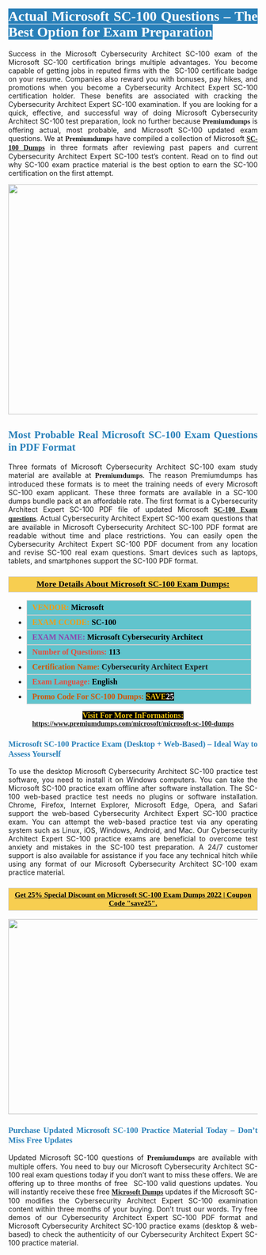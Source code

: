 <h1 style="text-align: justify;"><span style="color:#ffffff;"><span style="font-family:Georgia,serif;"><strong><span style="background-color:#2980b9;">Actual Microsoft SC-100 Questions – The Best Option for Exam Preparation</span></strong></span></span></h1>

<p style="text-align: justify;">Success in the Microsoft Cybersecurity Architect SC-100 exam of the Microsoft SC-100 certification brings multiple advantages. You become capable of getting jobs in reputed firms with the  SC-100 certificate badge on your resume. Companies also reward you with bonuses, pay hikes, and promotions when you become a Cybersecurity Architect Expert SC-100 certification holder. These benefits are associated with cracking the Cybersecurity Architect Expert SC-100 examination. If you are looking for a quick, effective, and successful way of doing Microsoft Cybersecurity Architect SC-100 test preparation, look no further because <span style="font-family:Georgia,serif;"><strong>Premiumdumps</strong></span> is offering actual, most probable, and Microsoft SC-100 updated exam questions. We at <span style="font-family:Georgia,serif;"><strong>Premiumdumps</strong></span> have compiled a collection of Microsoft <span style="font-family:Georgia,serif;"><strong><a href="https://www.premiumdumps.com/microsoft/microsoft-sc-100-dumps">SC-100 Dumps</a></strong></span> in three formats after reviewing past papers and current Cybersecurity Architect Expert SC-100 test’s content. Read on to find out why SC-100 exam practice material is the best option to earn the SC-100 certification on the first attempt.</p>

<p style="text-align: center;"><a href="https://www.premiumdumps.com/microsoft/microsoft-sc-100-dumps"><img alt="" src="https://i.imgur.com/P39uA2n.jpeg" style="width: 700px; height: 465px;" /></a></p>

<h2 style="text-align: justify;"><span style="color:#2980b9;"><span style="font-family:Georgia,serif;"><strong>Most Probable Real Microsoft SC-100 Exam Questions in PDF Format</strong></span></span></h2>

<p style="text-align: justify;">Three formats of Microsoft Cybersecurity Architect SC-100 exam study material are available at <span style="font-family:Georgia,serif;"><strong>Premiumdumps</strong></span>. The reason Premiumdumps has introduced these formats is to meet the training needs of every Microsoft SC-100 exam applicant. These three formats are available in a SC-100 dumps bundle pack at an affordable rate. The first format is a Cybersecurity Architect Expert SC-100 PDF file of updated Microsoft <span style="font-family:Georgia,serif;"><strong><a href="https://www.premiumdumps.com/microsoft/microsoft-sc-100-dumps">SC-100 Exam questions</a></strong></span>. Actual Cybersecurity Architect Expert SC-100 exam questions that are available in Microsoft Cybersecurity Architect SC-100 PDF format are readable without time and place restrictions. You can easily open the Cybersecurity Architect Expert SC-100 PDF document from any location and revise SC-100 real exam questions. Smart devices such as laptops, tablets, and smartphones support the SC-100 PDF format.</p>

<h3 style="background: #f7ce50; border: 1px solid rgb(204, 204, 204); padding: 5px 10px; text-align: center;"><span style="font-family:Georgia,serif;"><u><u><span style="color:#000000;"><span style="font-size:11pt"><span style="line-height:normal"><b><span style="font-size:13.0pt"><span cambria="">More Details About Microsoft SC-100 Exam Dumps:</span></span></b></span></span></span></u></u></span></h3>

<ul>
	<li style="margin:0cm 10pt">
	<div style="background:#61c4cd; border: 1px solid rgb(204, 204, 204); padding: 5px 10px; text-align: justify;"><span style="font-family:Georgia,serif;"><span style="font-size:11pt"><span style="line-height:normal"><b><span style="font-size:12.0pt"><span new="" roman="" times=""><span style="color:#f39c12;">VENDOR:</span> <span style="color:#000000;">Microsoft</span></span></span></b></span></span></span></div>
	</li>
	<li style="margin:0cm 10pt">
	<div style="background: #61c4cd; border: 1px solid rgb(204, 204, 204); padding: 5px 10px; text-align: justify;"><span style="font-family:Georgia,serif;"><span style="font-size:11pt"><span style="line-height:normal"><b><span style="font-size:12.0pt"><span new="" roman="" times=""><span style="color:#f39c12;">EXAM CCODE:</span> <span style="color:#000000;">SC-100</span></span></span></b></span></span></span></div>
	</li>
	<li style="margin:0cm 10pt">
	<div style="background: #61c4cd; border: 1px solid rgb(204, 204, 204); padding: 5px 10px; text-align: justify;"><span style="font-family:Georgia,serif;"><span style="font-size:11pt"><span style="line-height:normal"><b><span style="font-size:12.0pt"><span new="" roman="" times=""><span style="color:#8e44ad;">EXAM NAME:</span> <span style="color:#000000;">Microsoft Cybersecurity Architect</span></span></span></b></span></span></span></div>
	</li>
	<li style="margin:0cm 10pt">
	<div style="background: #61c4cd; border: 1px solid rgb(204, 204, 204); padding: 5px 10px;"><span style="font-family:Georgia,serif;"><span style="font-size:11pt"><span style="line-height:normal"><b><span style="font-size:12.0pt"><span new="" roman="" times=""><span style="color:#e74c3c;">Number of Questions:</span><span style="color:#000000;"><span style="color:#f1c40f;"> </span>113</span></span></span></b></span></span></span></div>
	</li>
	<li style="margin:0cm 10pt">
	<div style="background: #61c4cd; border: 1px solid rgb(204, 204, 204); padding: 5px 10px; text-align: justify;"><span style="font-family:Georgia,serif;"><span style="font-size:11pt"><span style="line-height:normal"><b><span style="font-size:12.0pt"><span new="" roman="" times=""><span style="color:#d35400;">Certification Name:</span> Cybersecurity Architect Expert</span></span></b></span></span></span></div>
	</li>
	<li style="margin:0cm 10pt">
	<div style="background: #61c4cd; border: 1px solid rgb(204, 204, 204); padding: 5px 10px; text-align: justify;"><span style="font-family:Georgia,serif;"><span style="font-size:11pt"><span style="line-height:normal"><b><span style="font-size:12.0pt"><span new="" roman="" times=""><span style="color:#e74c3c;">Exam Language:</span> <span style="color:#000000;">English</span></span></span></b></span></span></span></div>
	</li>
	<li style="margin:0cm 10pt">
	<div style="background: #61c4cd; border: 1px solid rgb(204, 204, 204); padding: 5px 10px;"><span style="font-family:Georgia,serif;"><span style="font-size:11pt"><span style="line-height:normal"><b><span style="font-size:12.0pt"><span new="" roman="" times=""><span style="color:#d35400;">Promo Code For SC-100 Dumps:</span><span style="color:#f1c40f;"> <span style="background-color:#000000;">SAVE</span></span><span style="color:#ffffff;"><span style="background-color:#000000;">25</span></span></span></span></b></span></span></span></div>
	</li>
</ul>

<p style="text-align: center;"><span style="font-family:Georgia,serif;"><strong><span style="font-size:16px;"><span style="color:#f1c40f;"><span style="background-color:#000000;">Visit For More InFormations:</span></span></span> <a href="https://www.premiumdumps.com/microsoft/microsoft-sc-100-dumps">https://www.premiumdumps.com/microsoft/microsoft-sc-100-dumps</a></strong></span></p>

<h3 style="text-align: justify;"><span style="color:#2980b9;"><span style="font-family:Georgia,serif;"><strong><strong><strong>Microsoft SC-100 Practice Exam (Desktop + Web-Based) – Ideal Way to Assess Yourself</strong></strong></strong></span></span></h3>

<p style="text-align: justify;">To use the desktop Microsoft Cybersecurity Architect SC-100 practice test software, you need to install it on Windows computers. You can take the Microsoft SC-100 practice exam offline after software installation. The SC-100 web-based practice test needs no plugins or software installation. Chrome, Firefox, Internet Explorer, Microsoft Edge, Opera, and Safari support the web-based Cybersecurity Architect Expert SC-100 practice exam. You can attempt the web-based practice test via any operating system such as Linux, iOS, Windows, Android, and Mac. Our Cybersecurity Architect Expert SC-100 practice exams are beneficial to overcome test anxiety and mistakes in the SC-100 test preparation. A 24/7 customer support is also available for assistance if you face any technical hitch while using any format of our Microsoft Cybersecurity Architect SC-100 exam practice material.</p>

<h3 style="background: rgb(247, 206, 80); border: 1px solid rgb(204, 204, 204); padding: 5px 10px; text-align: center;"><span style="font-family:Georgia,serif;"><u><span style="color:#000000;"><span style="font-size:11pt;"><span style="line-height:normal;"><b><span cambria="">Get 25% Special Discount on Microsoft SC-100 Exam Dumps 2022 | Coupon Code "save25".</span></b></span></span></span></u></span></h3>

<p style="text-align: center;"><strong><strong><a href="https://www.premiumdumps.com/microsoft/microsoft-sc-100-dumps"><img alt="" src="https://i.imgur.com/IafrsaO.jpg" style="width: 700px; height: 394px;" /></a></strong></strong></p>

<h3 style="text-align: justify;"><strong><span style="color:#2980b9;"><span style="font-family:Georgia,serif;"><strong><strong><strong>Purchase Updated Microsoft SC-100 Practice Material Today – Don’t Miss Free Updates</strong></strong></strong></span></span></strong></h3>

<p style="text-align: justify;">Updated Microsoft SC-100 questions of <span style="font-family:Georgia,serif;"><strong>Premiumdumps</strong></span> are available with multiple offers. You need to buy our Microsoft Cybersecurity Architect SC-100 real exam questions today if you don’t want to miss these offers. We are offering up to three months of free  SC-100 valid questions updates. You will instantly receive these free <span style="font-family:Georgia,serif;"><strong><a href="https://www.premiumdumps.com/microsoft-exam-dumps">Microsoft Dumps</a></strong></span> updates if the Microsoft SC-100 modifies the Cybersecurity Architect Expert SC-100 examination content within three months of your buying. Don’t trust our words. Try free demos of our Cybersecurity Architect Expert SC-100 PDF format and Microsoft Cybersecurity Architect SC-100 practice exams (desktop & web-based) to check the authenticity of our Cybersecurity Architect Expert SC-100 practice material.</p>
